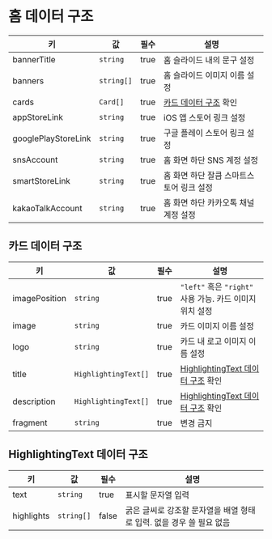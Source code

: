# 홈 데이터 구조

|키                 |값         |필수       |설명                                      |
|---                |---        |---        |---                                       |
|bannerTitle        |`string`   |true       |홈 슬라이드 내의 문구 설정                |
|banners            |`string[]` |true       |홈 슬라이드 이미지 이름 설정              |
|cards              |`Card[]`   |true       |[카드 데이터 구조](#카드-데이터-구조) 확인|
|appStoreLink       |`string`   |true       |iOS 앱 스토어 링크 설정                   |
|googlePlayStoreLink|`string`   |true       |구글 플레이 스토어 링크 설정              |
|snsAccount         |`string`   |true       |홈 화면 하단 SNS 계정 설정                |
|smartStoreLink     |`string`   |true       |홈 화면 하단 잘큼 스마트스토어 링크 설정  |
|kakaoTalkAccount   |`string`   |true       |홈 화면 하단 카카오톡 채널 계정 설정      |

## 카드 데이터 구조

|키            |값                    |필수 |설명                                                                 |
|---           |---                   |---  |---                                                                  |
|imagePosition |`string`              |true |`"left"` 혹은 `"right"` 사용 가능. 카드 이미지 위치 설정             |
|image         |`string`              |true |카드 이미지 이름 설정                                                |
|logo          |`string`              |true |카드 내 로고 이미지 이름 설정                                        |
|title         |`HighlightingText[]`  |true |[HighlightingText 데이터 구조](#highlightingtext-데이터-구조) 확인   |
|description   |`HighlightingText[]`  |true |[HighlightingText 데이터 구조](#highlightingtext-데이터-구조) 확인   |
|fragment      |`string`              |true |변경 금지                                                            |

## HighlightingText 데이터 구조

|키         |값         |필수  |설명                                                                |
|---        |---        |---   |---                                                                 |
|text       |`string`   |true  |표시할 문자열 입력                                                  |
|highlights |`string[]` |false |굵은 글씨로 강조할 문자열을 배열 형태로 입력. 없을 경우 쓸 필요 없음|
